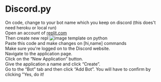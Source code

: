 # Discord.py
On code, change to your bot name which you keep on discord (this does't need heroku or local run) <br>
Open an account of [replit.com](https://replit.com/signup?from=landing) <br>
Then create new repl ![image](https://user-images.githubusercontent.com/79579584/139222512-29508ce9-4932-46d4-850d-a89a224f5196.png) template on python <br>
Paste this code and make changes on [hi,name] commands <br>
Make sure you're logged on to the Discord website.<br>
Navigate to the application page.<br>
Click on the “New Application” button.<br>
Give the application a name and click “Create”.<br>
Go to the “Bot” tab and then click “Add Bot”. You will have to confirm by clicking "Yes, do it!
